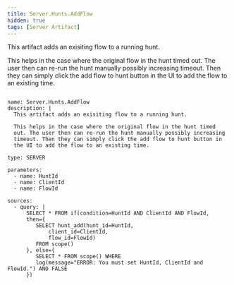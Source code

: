 ```yaml
---
title: Server.Hunts.AddFlow
hidden: true
tags: [Server Artifact]
---
```


This artifact adds an exisiting flow to a running hunt.

This helps in the case where the original flow in the hunt timed
out. The user then can re-run the hunt manually possibly increasing
timeout. Then they can simply click the add flow to hunt button in
the UI to add the flow to an existing time.


<pre><code class="language-yaml">
name: Server.Hunts.AddFlow
description: |
  This artifact adds an exisiting flow to a running hunt.

  This helps in the case where the original flow in the hunt timed
  out. The user then can re-run the hunt manually possibly increasing
  timeout. Then they can simply click the add flow to hunt button in
  the UI to add the flow to an existing time.

type: SERVER

parameters:
  - name: HuntId
  - name: ClientId
  - name: FlowId

sources:
  - query: |
      SELECT * FROM if(condition=HuntId AND ClientId AND FlowId,
      then={
         SELECT hunt_add(hunt_id=HuntId,
             client_id=ClientId,
             flow_id=FlowId)
         FROM scope()
      }, else={
         SELECT * FROM scope() WHERE
         log(message="<red>ERROR</>: You must set HuntId, ClientId and FlowId.") AND FALSE
      })

</code></pre>

